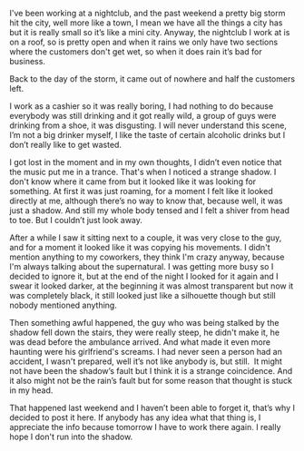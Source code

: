 I've been working at a nightclub, and the past weekend a pretty big storm hit the city, well more like a town, I mean we have all the things a city has but it is really small so it’s like a mini city. Anyway, the nightclub I work at is on a roof, so is pretty open and when it rains we only have two sections where the customers don't get wet, so when it does rain it’s bad for business.

Back to the day of the storm, it came out of nowhere and half the customers left.

I work as a cashier so it was really boring, I had nothing to do because everybody was still drinking and it got really wild, a group of guys were drinking from a shoe, it was disgusting. I will never understand this scene, I’m not a big drinker myself, I like the taste of certain alcoholic drinks but I don’t really like to get wasted.

I got lost in the moment and in my own thoughts, I didn’t even notice that the music put me in a trance. That's when I noticed a strange shadow. I don't know where it came from but it looked like it was looking for something. At first it was just roaming, for a moment I felt like it looked directly at me, although there’s no way to know that, because well, it was just a shadow. And still my whole body tensed and I felt a shiver from head to toe. But I couldn’t just look away. 

After a while I saw it sitting next to a couple, it was very close to the guy, and for a moment it looked like it was copying his movements. I didn't mention anything to my coworkers, they think I'm crazy anyway, because I'm always talking about the supernatural. I was getting more busy so I decided to ignore it, but at the end of the night I looked for it again and I swear it looked darker, at the beginning it was almost transparent but now it was completely black, it still looked just like a silhouette though but still nobody mentioned anything. 

Then something awful happened, the guy who was being stalked by the shadow fell down the stairs, they were really steep, he didn't make it, he was dead before the ambulance arrived. And what made it even more haunting were his girlfriend's screams. I had never seen a person had an accident, I wasn't prepared, well it’s not like anybody is, but still.  It might not have been the shadow’s fault but I think it is a strange coincidence. And it also might not be the rain’s fault but for some reason that thought is stuck in my head. 

That happened last weekend and I haven’t been able to forget it, that’s why I decided to post it here. If anybody has any idea what that thing is, I appreciate the info because tomorrow I have to work there again. I really hope I don't run into the shadow.